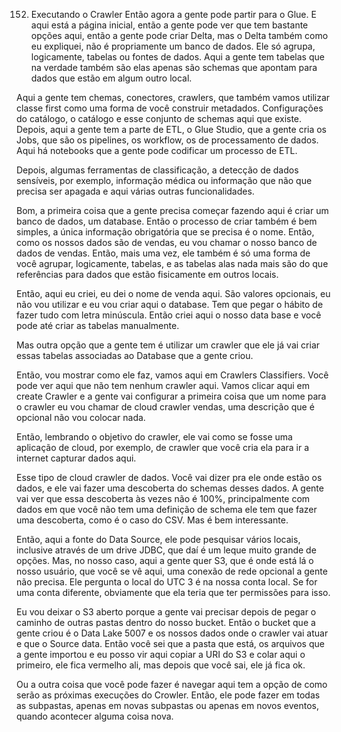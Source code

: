 152. Executando o Crawler
Então agora a gente pode partir para o Glue.
E aqui está a página inicial, então a gente pode ver que tem bastante opções aqui, então a gente pode criar Delta, mas o Delta também como eu expliquei, não é propriamente um banco de dados. Ele só agrupa, logicamente, tabelas ou fontes de dados. Aqui a gente tem tabelas que na verdade também são elas apenas são schemas que apontam para dados que estão em algum outro local.

Aqui a gente tem chemas, conectores, crawlers, que também vamos utilizar classe first como uma forma de você construir metadados.
Configurações do catálogo, o catálogo e esse conjunto de schemas aqui que existe. Depois, aqui a gente tem a parte de ETL, o Glue Studio, que a gente cria os Jobs, que são os pipelines, os workflow, os de processamento de dados. Aqui há notebooks que a gente pode codificar um processo de ETL.

Depois, algumas ferramentas de classificação, a detecção de dados sensíveis, por exemplo, informação médica ou informação que não que precisa ser apagada e aqui várias outras funcionalidades.

Bom, a primeira coisa que a gente precisa começar fazendo aqui é criar um banco de dados, um database. 
Então o processo de criar também é bem simples, a única informação obrigatória que se precisa é o nome. Então, como os nossos dados são de vendas, eu vou chamar o nosso banco de dados de vendas.
Então, mais uma vez, ele também é só uma forma de você agrupar, logicamente, tabelas, e as tabelas alas nada mais são do que referências para dados que estão fisicamente em outros locais.

Então, aqui eu criei, eu dei o nome de venda aqui. São valores opcionais, eu não vou utilizar e eu vou criar aqui o database. Tem que pegar o hábito de fazer tudo com letra minúscula. Então criei aqui o nosso data base e você pode até criar as tabelas manualmente. 

Mas outra opção que a gente tem é utilizar um crawler que ele já vai criar essas tabelas associadas ao Database que a gente criou.

Então, vou mostrar como ele faz, vamos aqui em Crawlers Classifiers. Você pode ver aqui que não tem nenhum crawler aqui. Vamos clicar aqui em create Crawler e a gente vai configurar a primeira coisa que um nome para o crawler eu vou chamar de cloud crawler vendas, uma descrição que é opcional não vou colocar nada. 

Então, lembrando o objetivo do crawler, ele vai como se fosse uma aplicação de cloud, por exemplo, de crawler que você cria ela para ir a internet capturar dados aqui.

Esse tipo de cloud crawler de dados. Você vai dizer pra ele onde estão os dados, e ele vai fazer uma descoberta do schemas desses dados. A gente vai ver que essa descoberta às vezes não é 100%, principalmente com dados em que você não tem uma definição de schema ele tem que fazer uma descoberta, como é o caso do CSV. Mas é bem interessante.

Então, aqui a fonte do Data Source, ele pode pesquisar vários locais, inclusive através de um drive JDBC, que daí é um leque muito grande de opções.
Mas, no nosso caso, aqui a gente quer S3, que é onde está lá o nosso usuário, que você se vê aqui, uma conexão de rede opcional a gente não precisa.
Ele pergunta o local do UTC 3 é na nossa conta local. Se for uma conta diferente, obviamente que ela teria que ter permissões para isso.

Eu vou deixar o S3 aberto porque a gente vai precisar depois de pegar o caminho de outras pastas dentro do nosso bucket. Então o bucket que a gente criou é o Data Lake 5007 e os nossos dados onde o crawler vai atuar e que o Source data. Então você sei que a pasta que está, os arquivos que a gente importou e eu posso vir aqui copiar a URI do S3 e colar aqui o primeiro, ele fica vermelho ali, mas depois que você sai, ele já fica ok.

Ou a outra coisa que você pode fazer é navegar aqui tem a opção de como serão as próximas execuções do Crowler. Então, ele pode fazer em todas as subpastas, apenas em novas subpastas ou apenas em novos eventos, quando acontecer alguma coisa nova.
